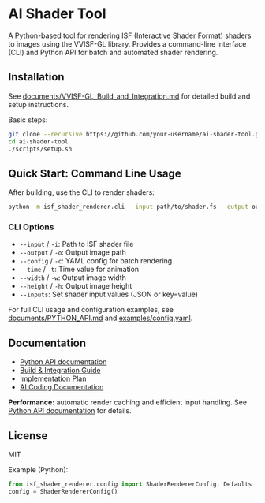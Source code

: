 # AI Shader Tool

A Python-based tool for rendering ISF (Interactive Shader Format) shaders to images using the VVISF-GL library. Provides a command-line interface (CLI) and Python API for batch and automated shader rendering.

## Installation

See [documents/VVISF-GL_Build_and_Integration.md](documents/VVISF-GL_Build_and_Integration.md) for detailed build and setup instructions.

Basic steps:
```bash
git clone --recursive https://github.com/your-username/ai-shader-tool.git
cd ai-shader-tool
./scripts/setup.sh
```

## Quick Start: Command Line Usage

After building, use the CLI to render shaders:

```bash
python -m isf_shader_renderer.cli --input path/to/shader.fs --output output.png
```

### CLI Options
- `--input` / `-i`: Path to ISF shader file
- `--output` / `-o`: Output image path
- `--config` / `-c`: YAML config for batch rendering
- `--time` / `-t`: Time value for animation
- `--width` / `-w`: Output image width
- `--height` / `-h`: Output image height
- `--inputs`: Set shader input values (JSON or key=value)

For full CLI usage and configuration examples, see [documents/PYTHON_API.md](documents/PYTHON_API.md#cli-usage) and [examples/config.yaml](examples/config.yaml).

## Documentation
- [Python API documentation](documents/PYTHON_API.md)
- [Build & Integration Guide](documents/VVISF-GL_Build_and_Integration.md)
- [Implementation Plan](IMPLEMENTATION_PLAN.md)
- [AI Coding Documentation](documents/ai-coding-documentation.md)

**Performance:** automatic render caching and efficient input handling. See [Python API documentation](documents/PYTHON_API.md#performance-features) for details.

## License
MIT 

Example (Python):
```python
from isf_shader_renderer.config import ShaderRendererConfig, Defaults
config = ShaderRendererConfig()
``` 